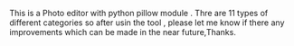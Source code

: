 This is a Photo editor with python pillow module . Thre are 11 types of different categories so after usin the tool , please let me know if there any improvements which can be made in the near future,Thanks.
